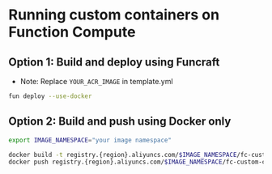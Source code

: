 # Running custom containers on Function Compute

## Option 1: Build and deploy using Funcraft
* Note: Replace `YOUR_ACR_IMAGE` in template.yml

```bash
fun deploy --use-docker
```

## Option 2: Build and push using Docker only

```bash
export IMAGE_NAMESPACE="your image namespace"

docker build -t registry.{region}.aliyuncs.com/$IMAGE_NAMESPACE/fc-custom-container-demo:v1beta1 .
docker push registry.{region}.aliyuncs.com/$IMAGE_NAMESPACE/fc-custom-container-demo:v1beta1
```